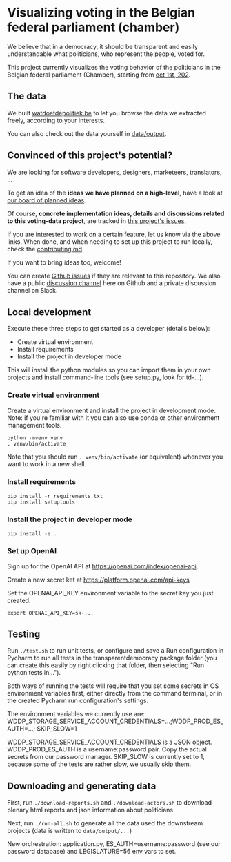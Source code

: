 # Visualizing voting in the Belgian federal parliament (chamber)

We believe that in a democracy, it should be transparent and easily understandable what politicians, who represent the people, voted for.

This project currently visualizes the voting behavior of the politicians in the Belgian federal parliament (Chamber), starting from [oct 1st, 202](https://nl.wikipedia.org/wiki/Regering-De_Croo).

## The data

We built [watdoetdepolitiek.be](http://watdoetdepolitiek.be) to let you browse the data we extracted freely, according to your interests.

You can also check out the data yourself in [data/output](https://github.com/transparentdemocracy/voting-data/tree/main/data/output).

## Convinced of this project's potential?

We are looking for software developers, designers, marketeers, translators, ...

To get an idea of the **ideas we have planned on a high-level**, have a look at [our board of planned ideas](https://github.com/orgs/transparentdemocracy/projects/1/views/1).

Of course, **concrete implementation ideas, details and discussions related to this voting-data project**, are
tracked in [this project's issues](https://github.com/transparentdemocracy/voting-data/issues).

If you are interested to work on a certain feature, let us know via the above links.
When done, and when needing to set up this project to run locally, check the [contributing.md](https://github.com/transparentdemocracy/voting-data/blob/main/contributing.md).

If you want to bring ideas too, welcome!

You can create [Github issues](https://github.com/transparentdemocracy/voting-data/issues) if they are relevant to this repository.
We also have a public [discussion channel](https://github.com/orgs/transparentdemocracy/discussions) here on Github and a private discussion channel on Slack.

## Local development

Execute these three steps to get started as a developer (details below):

- Create virtual environment
- Install requirements
- Install the project in developer mode

This will install the python modules so you can import them in your own projects and install command-line tools (see setup.py, look for td-...).

### Create virtual environment

Create a virtual environment and install the project in development mode. Note:
if you're familiar with it you can also use conda or other environment management tools.

    python -mvenv venv
    . venv/bin/activate

Note that you should run `. venv/bin/activate` (or equivalent) whenever you want to work in a new shell.

### Install requirements

    pip install -r requirements.txt
    pip install setuptools

### Install the project in developer mode

    pip install -e .

### Set up OpenAI

Sign up for the OpenAI API at https://openai.com/index/openai-api.

Create a new secret ket at https://platform.openai.com/api-keys

Set the OPENAI_API_KEY environment variable to the secret key you just created.

    export OPENAI_API_KEY=sk-...

## Testing

Run `./test.sh` to run unit tests, or configure and save a Run configuration in Pycharm to run all tests in the 
transparentdemocracy package folder (you can create this easily by right clicking that folder, then selecting "Run 
python tests in...").

Both ways of running the tests will require that you set some secrets in OS environment variables first, either directly
from the command terminal, or in the created Pycharm run configuration's settings.

The environment variables we currently use are: WDDP_STORAGE_SERVICE_ACCOUNT_CREDENTIALS=...;WDDP_PROD_ES_AUTH=...; SKIP_SLOW=1

WDDP_STORAGE_SERVICE_ACCOUNT_CREDENTIALS is a JSON object.
WDDP_PROD_ES_AUTH is a username:password pair.
Copy the actual secrets from our password manager.
SKIP_SLOW is currently set to 1, because some of the tests are rather slow, we usually skip them.

## Downloading and generating data

First, run `./download-reports.sh` and `./download-actors.sh` to download plenary html reports and json information about politicians

Next, run  `./run-all.sh` to generate all the data used the downstream projects (data is written to `data/output/...`)

New orchestration: application.py, ES_AUTH=username:password (see our password database) and LEGISLATURE=56 env vars to set.
